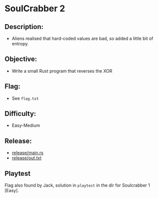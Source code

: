 # SoulCrabber 2

## Description:

* Aliens realised that hard-coded values are bad, so added a little bit of entropy.

## Objective:

* Write a small Rust program that reverses the XOR

## Flag:

* See `flag.txt`

## Difficulty:

* Easy-Medium

## Release:

* [release/main.rs](release/main.rs)
* [release/out.txt](release/out.txt)

## Playtest

Flag also found by Jack, solution in `playtest` in the dir for Soulcrabber 1 [Easy].

